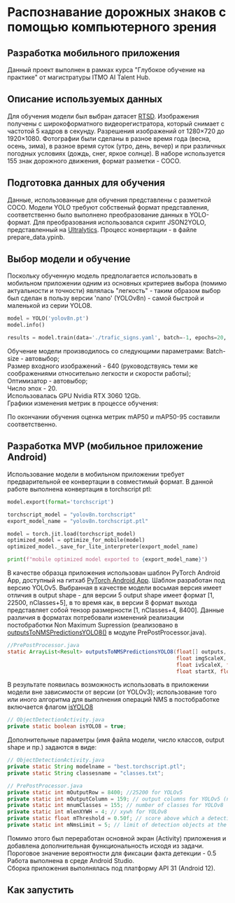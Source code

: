 # Распознавание дорожных знаков с помощью компьютерного зрения
## Разработка мобильного приложения

Данный проект выполнен в рамках курса "Глубокое обучение на практике" от магистратуры ITMO AI Talent Hub.

## Описание используемых данных

Для обучения модели был выбран датасет [RTSD](https://www.kaggle.com/datasets/watchman/rtsd-dataset). Изображения получены с широкоформатного видеорегистратора, который снимает с частотой 5 кадров в секунду. Разрешения изображений от 1280×720 до 1920×1080. Фотографии были сделаны в разное время года (весна, осень, зима), в разное время суток (утро, день, вечер) и при различных погодных условиях (дождь, снег, яркое солнце). В наборе используется 155 знак дорожного движения, формат разметки - COCO.


## Подготовка данных для обучения
Данные, использованные для обучения представлены с разметкой COCO. Модели YOLO требуют собственый формат представления, соответственно было выполнено преобразование данных в YOLO-формат. Для преобразования использовался скрипт JSON2YOLO, представленный на [Ultralytics](https://github.com/ultralytics/JSON2YOLO). Процесс конвертации - в файле prepare_data.ypinb.

## Выбор модели и обучение

Поскольку обученную модель предполагается использовать в мобильном приложении одним из основных критериев выбора (помимо актуальности и точности) являлась "легкость" - таким образом выбор был сделан в пользу версии 'nano' (YOLOv8n) - самой быстрой и маленькой из серии YOLO8.

```python
model = YOLO('yolov8n.pt')
model.info()

results = model.train(data='./trafic_signs.yaml', batch=-1, epochs=20, imgsz=640, device='0')
```
Обучение модели производилось со следующими параметрами: 
Batch-size - автовыбор;  
Размер входного изображений - 640 (руководствуясь теми же соображениями относительно легкости и скорости работы);  
Оптимизатор - автовыбор;  
Число эпох - 20.  
Использовалась GPU Nvidia RTX 3060 12Gb.  
Графики изменения метрик в процессе обучения:  

По окончании обучения оценка метрик mAP50 и mAP50-95 составили соответственно.

## Разработка MVP (мобильное приложение Android)
Использование модели в мобильном приложении требует предварительной ее конвертации в совместимый формат. В данной работе выполнена конвертация в torchscript ptl:

```python
model.export(format='torchscript')
```
```python
torchscript_model = "yolov8n.torchscript"
export_model_name = "yolov8n.torchscript.ptl"

model = torch.jit.load(torchscript_model)
optimized_model = optimize_for_mobile(model)
optimized_model._save_for_lite_interpreter(export_model_name)

print(f"mobile optimized model exported to {export_model_name}")
```

В качестве образца приложения использован шаблон PyTorch Android App, доступный на гитхаб [PyTorch Android App](https://github.com/pytorch/android-demo-app/tree/master). Шаблон разработан под версию YOLOv5. Выбранная в качестве модели восьмая версия имеет отличия в output shape - для версии 5 output shape имеет формат [1, 22500, nClasses+5], в то время как, в версии 8 формат выхода представляет собой тензор размерности [1, nClasses+4, 8400]. Данные различия в форматах потребовали изменений реализации постобработки Non Maximum Supression (реализовано в [outputsToNMSPredictionsYOLO8()](https://github.com/basil-77/itmo_deep_learning_in_practice/blob/b4e4f94cb6a94bbd9fb46e1683484062ad2accf3/app/app/src/main/java/org/pytorch/demo/objectdetection/PrePostProcessor.java#L153) в модуле PrePostProcessor.java).

```java
//PrePostProcessor.java
static ArrayList<Result> outputsToNMSPredictionsYOLO8(float[] outputs,
                                                      float imgScaleX, float imgScaleY,
                                                      float ivScaleX, float ivScaleY,
                                                      float startX, float startY)
```
В результате появилась возможность использовать в приложении модели вне зависимости от версии (от YOLOv3); использование того или иного алгоритма для выполнения операций NMS в постобработке включается флагом [isYOLO8](https://github.com/basil-77/itmo_deep_learning_in_practice/blob/1667170b57812f6c8def7a0102133712454026bc/app/app/src/main/java/org/pytorch/demo/objectdetection/ObjectDetectionActivity.java#L46)

```java
// ObjectDetectionActivity.java
private static boolean isYOLO8 = true;
```
Дополнительные параметры (имя файла модели, число классов, output shape и пр.) задаются в виде:

```java
// ObjectDetectionActivity.java
private static String modelname = "best.torchscript.ptl";
private static String classesname = "classes.txt";
```
```java
// PrePostProcessor.java
private static int mOutputRow = 8400; //25200 for YOLOv5
private static int mOutputColumn = 159; // output columns for YOLOv5 (number of classes + xywh + confidence)
private static int mnumClasses = 155; // number of classes for YOLOv8
private static int mlenXYWH = 4; // xywh for YOLOv8
private static float mThreshold = 0.50f; // score above which a detection is generated
private static int mNmsLimit = 5; // limit of detection objects at the same time
```

Помимо этого был переработан основной экран (Activity) приложения и добавлена дополнительная функциональность исходя из задачи. Пороговое значение вероятности для фиксации факта детекции - 0.5  
Работа выполнена в среде Android Studio.  
Сборка приложения выполнялась под платформу API 31 (Android 12).  

## Как запустить

